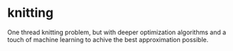 # knitting
One thread knitting problem, but with deeper optimization algorithms and a touch of machine learning to achive the best approximation possible.
